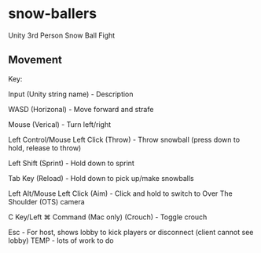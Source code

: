 # snow-ballers
Unity 3rd Person Snow Ball Fight

## Movement
Key:

Input (Unity string name) - Description

WASD (Horizonal) - Move forward and strafe

Mouse (Verical) - Turn left/right

Left Control/Mouse Left Click (Throw) - Throw snowball (press down to hold, release to throw)

Left Shift (Sprint) - Hold down to sprint

Tab Key (Reload) - Hold down to pick up/make snowballs

Left Alt/Mouse Left Click (Aim) - Click and hold to switch to Over The Shoulder (OTS) camera

C Key/Left ⌘ Command (Mac only) (Crouch) - Toggle crouch

Esc - For host, shows lobby to kick players or disconnect (client cannot see lobby) TEMP - lots of work to do
